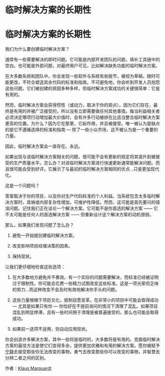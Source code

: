 # 临时解决方案的长期性

# 临时解决方案的长期性

我们为什么要创建临时解决方案？

通常有一些需要解决的即时问题。它可能是内部开发团队的问题，填补工具链中的空白。也可能是外部问题，对最终用户可见，比如解决缺失功能的临时解决方案。

在大多数系统和团队中，你会发现一些软件与系统有些脱节，被视为草稿，随时可能更改，不符合塑造其余代码的标准和指南。不可避免地，你会听到开发人员抱怨这些问题。它们被创建的原因多种多样，但临时解决方案成功的关键很简单：它是有用的。

然而，临时解决方案会获得惯性（或动力，取决于你的观点）。因为它们存在，最终是有用的并被广泛接受的，所以没有立即需要做任何其他事情。每当利益相关者必须决定哪项行动增加最大价值时，会有许多行动被排在比适当整合临时解决方案更高的位置。为什么？因为它在那里，它起作用，并且被接受。唯一被认为是缺点的是它不遵循选择的标准和指南 — 除了一些小众市场，这不被认为是一个重要的力量。

因此，临时解决方案会一直存在。永远。

如果出现与该临时解决方案相关的问题，很可能不会有更新的规定将其提升到被接受的生产质量水平。怎么办？对该临时解决方案进行快速更新通常能解决问题。而且很可能会受到好评。它展示了与最初的临时解决方案相同的优点...只是更加现代化。

这是一个问题吗？

答案取决于你的项目，以及你对生产代码标准的个人利益。当系统包含太多临时解决方案时，其熵或内部复杂性增加，可维护性降低。然而，这可能是首先要问的错误问题。记住我们正在谈论一个解决方案。它可能不是你首选的解决方案 —— 它不太可能是任何人的首选解决方案 —— 但重新设计这个解决方案的动机很弱。

那么，如果我们发现问题了怎么办？

1.  避免一开始就创建临时解决方案。

1.  改变影响项目经理决策的因素。

1.  保持现状。

让我们更仔细地检查这些选项：

1.  在大多数地方避免并不奏效。有一个实际的问题需要解决，而标准已经被证明过于限制性。你可能会花费一些精力试图改变这些标准。这是一项光荣但乏味的努力...而这种改变不会及时有效地解决你手头的问题。

1.  这些力量根植于项目文化，抵制自愿变革。在非常小的项目中可能会取得成功 — 尤其是如果只有你 — 你恰好在不提前询问的情况下清理了混乱。如果项目混乱到明显停滞，且有一些时间用于清理是被普遍接受的，那么也可能会取得成功。

1.  如果前一选项不适用，则自动应用现状。

你会创造许多解决方案，其中一些将是临时的，大多数将是有用的。克服临时解决方案的最佳方法是使它们变得多余，提供更加优雅和有用的解决方案。愿你被赋予[宁静](http://en.wikipedia.org/wiki/Serenity_prayer)去接受那些你无法改变的事物，勇气去改变那些你可以改变的事物，并智慧去分辨二者之间的区别。

作者：[Klaus Marquardt](http://programmer.97things.oreilly.com/wiki/index.php/Klaus_Marquardt)

